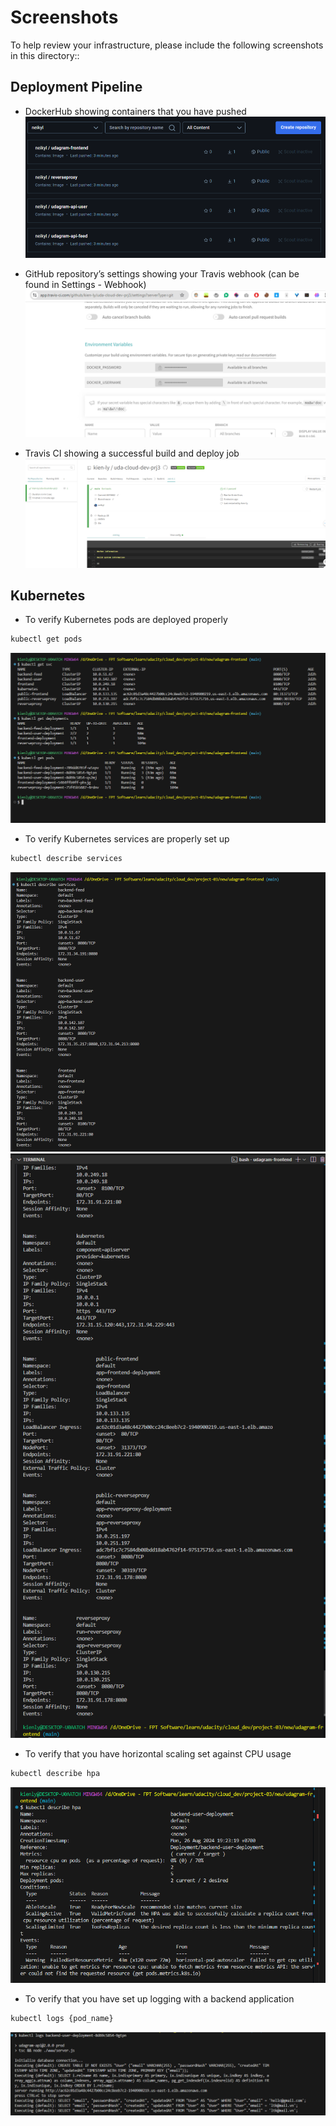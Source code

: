# Screenshots
To help review your infrastructure, please include the following screenshots in this directory::

## Deployment Pipeline
* DockerHub showing containers that you have pushed
![DockerHub](1.docker-hub.png)

* GitHub repository’s settings showing your Travis webhook (can be found in Settings - Webhook)
![](2.1.travis_element.png)
* Travis CI showing a successful build and deploy job
![](2.travisCI.png)

## Kubernetes
* To verify Kubernetes pods are deployed properly
```bash
kubectl get pods
```
![](3.Pods.png)

* To verify Kubernetes services are properly set up
```bash
kubectl describe services
```
![](services.png)
![](services1.png)
* To verify that you have horizontal scaling set against CPU usage
```bash
kubectl describe hpa
```
![](hpa.png)


* To verify that you have set up logging with a backend application
```bash
kubectl logs {pod_name}
```
![](logs.png)